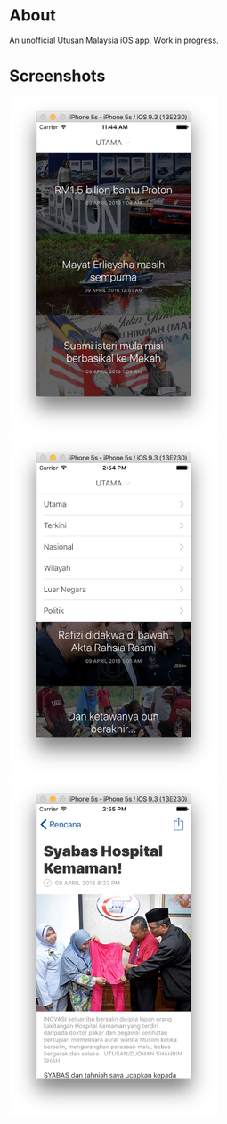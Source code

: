 # About

An unofficial Utusan Malaysia iOS app. Work in progress.

# Screenshots

<img src="https://raw.githubusercontent.com/izad/perutusan/a1b2bf53458eda059d6e04f1e84b13dc4a8da660/Designs/screenshot.png" width="375" alt="Screenshot" /> <img src="https://raw.githubusercontent.com/izad/perutusan/17989e8fc3a57ce9489656fcd2c42b988d3e9b8c/Designs/screenshot-2.png" width="375" alt="Screenshot" /> <img src="https://raw.githubusercontent.com/izad/perutusan/17989e8fc3a57ce9489656fcd2c42b988d3e9b8c/Designs/screenshot-3.png" width="375" alt="Screenshot" />
